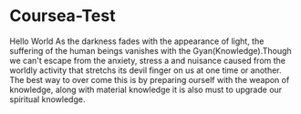 # Coursea-Test
Hello World
As the darkness fades with the appearance of light, the suffering of the human beings vanishes with the Gyan(Knowledge).Though we can't escape from the anxiety, stress a and nuisance caused from the worldly activity that stretchs its devil finger on us at one time or another. The best way to over come this is by preparing ourself with the weapon of knowledge, along with material knowledge it is also must to upgrade our spiritual knowledge.
